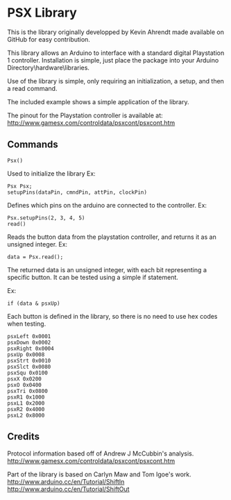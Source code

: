 # PSX Library
This is the library originally developped by Kevin Ahrendt made available on GitHub for easy contribution.

This library allows an Arduino to interface with a standard digital Playstation 1 controller. Installation is simple, just place the package into your Arduino Directory\hardware\libraries.

Use of the library is simple, only requiring an initialization, a setup, and then a read command.

The included example shows a simple application of the library.

The pinout for the Playstation controller is available at: http://www.gamesx.com/controldata/psxcont/psxcont.htm

## Commands
```
Psx()
```

Used to initialize the library
Ex: 
```
Psx Psx;
setupPins(dataPin, cmndPin, attPin, clockPin)
```

Defines which pins on the arduino are connected to the controller.
Ex:
```
Psx.setupPins(2, 3, 4, 5)
read()
```

Reads the button data from the playstation controller, and returns it as an unsigned integer.
Ex:
```
data = Psx.read();
```
The returned data is an unsigned integer, with each bit representing a specific button. It can be tested using a simple if statement.

Ex:
```
if (data & psxUp)
```

Each button is defined in the library, so there is no need to use hex codes when testing.
```
psxLeft 0x0001
psxDown 0x0002
psxRight 0x0004
psxUp 0x0008
psxStrt 0x0010
psxSlct 0x0080
psxSqu 0x0100
psxX 0x0200
psxO 0x0400
psxTri 0x0800
psxR1 0x1000
psxL1 0x2000
psxR2 0x4000
psxL2 0x8000
```

## Credits
Protocol information based off of Andrew J McCubbin's analysis.
http://www.gamesx.com/controldata/psxcont/psxcont.htm

Part of the library is based on Carlyn Maw and Tom Igoe's work.
http://www.arduino.cc/en/Tutorial/ShiftIn
http://www.arduino.cc/en/Tutorial/ShiftOut

